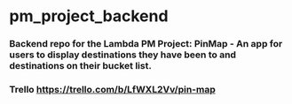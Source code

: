 # pm_project_backend

### Backend repo for the Lambda PM Project: PinMap - An app for users to display destinations they have been to and destinations on their bucket list.

### Trello https://trello.com/b/LfWXL2Vv/pin-map
